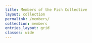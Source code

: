 ```yaml
---
title: Members of the Fish Collective
layout: collection
permalink: /members/
collection: members
entries_layout: grid
classes: wide
---
```


